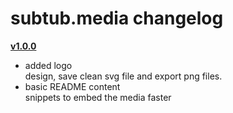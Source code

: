 # subtub.media changelog

**[v1.0.0](https://github.com/subtub/subtub.media/tree/v1.0.0)**

- added logo  
  design, save clean svg file and export png files.
- basic README content  
  snippets to embed the media faster
